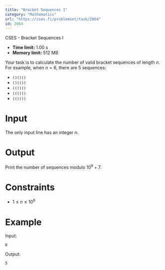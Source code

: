 ```yaml
---
title: "Bracket Sequences I"
category: "Mathematics"
url: "https://cses.fi/problemset/task/2064"
id: 2064
---
```


CSES - Bracket Sequences I

  * **Time limit:** 1.00 s
  * **Memory limit:** 512 MB

Your task is to calculate the number of valid bracket sequences of length $n$.
For example, when $n=6$, there are $5$ sequences:

  * `()()()`
  * `()(())`
  * `(())()`
  * `((()))`
  * `(()())`

# Input

The only input line has an integer $n$.

# Output

Print the number of sequences modulo $10^9+7$.

# Constraints

  * $1 \le n \le 10^6$

# Example

Input:

    
    
    6
    

Output:

    
    
    5
    


